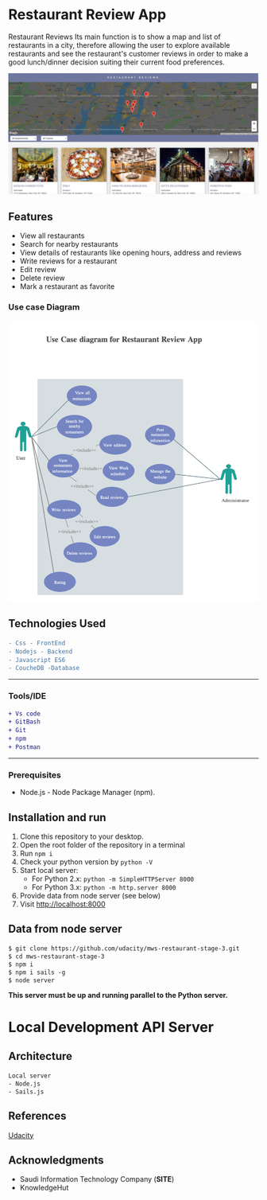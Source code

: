 # Restaurant Review App

Restaurant Reviews Its main function is to show a map and list of restaurants in a city, therefore allowing the user to explore available restaurants and see the restaurant's customer reviews in order to make a good lunch/dinner decision suiting their current food preferences.

![Screenshot](img/website-screenshot.png)



## Features

-	View all restaurants
-	Search for nearby restaurants
-	View details of restaurants like opening hours, address and reviews
-	Write reviews for a restaurant
-	Edit review 
-	Delete review 
-	Mark a restaurant as favorite


### Use case Diagram
![Use-Case-Diagram](img/use-case.png)

## Technologies Used

```diff
- Css - FrontEnd
- Nodejs - Backend
- Javascript ES6 
- CoucheDB -Database
```
---

### Tools/IDE

```diff
+ Vs code
+ GitBash
+ Git
+ npm
+ Postman

```
---

### Prerequisites
* Node.js - Node Package Manager (npm).



## Installation and run 

1. Clone this repository to your desktop.
2. Open the root folder of the repository in a terminal
3. Run `npm i`
4. Check your python version by `python -V`
5. Start local server:
	- For Python 2.x: `python -m SimpleHTTPServer 8000`
	- For Python 3.x: `python -m http.server 8000`
6. Provide data from node server (see below)
7. Visit [http://localhost:8000](http://localhost:8000)

## Data from node server
```
$ git clone https://github.com/udacity/mws-restaurant-stage-3.git
$ cd mws-restaurant-stage-3
$ npm i
$ npm i sails -g
$ node server

```

**This server must be up and running parallel to the Python server.**

# Local Development API Server

## Architecture
```
Local server
- Node.js
- Sails.js
````

## References 
[Udacity](shorturl.at/jkBLO)


## Acknowledgments

- Saudi Information Technology Company (**SITE**)
- KnowledgeHut